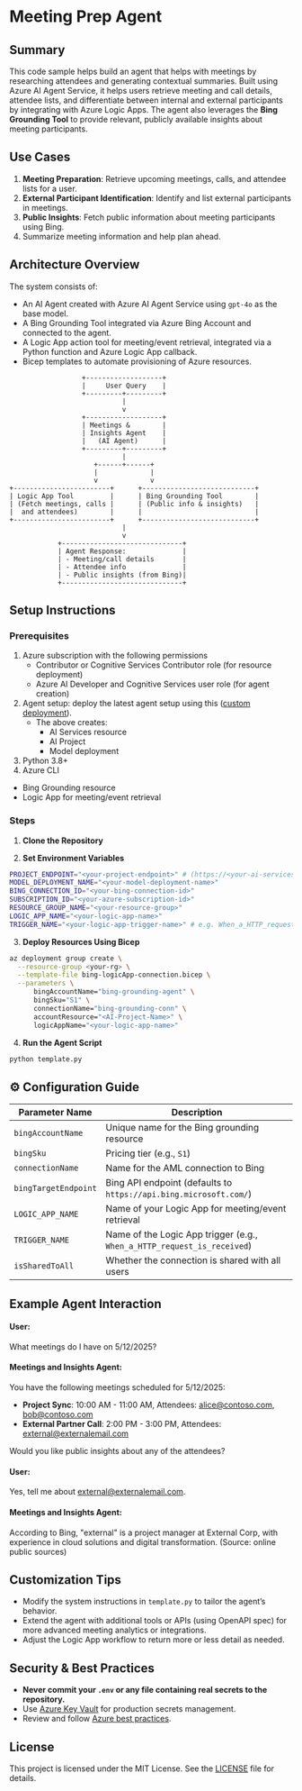 # Meeting Prep Agent

## Summary
This code sample helps build an agent that helps with meetings by researching attendees and generating contextual summaries. Built using Azure AI Agent Service, it helps users retrieve meeting and call details, attendee lists, and differentiate between internal and external participants by integrating with Azure Logic Apps. The agent also leverages the **Bing Grounding Tool** to provide relevant, publicly available insights about meeting participants.

## Use Cases
1. **Meeting Preparation**: Retrieve upcoming meetings, calls, and attendee lists for a user.
2. **External Participant Identification**: Identify and list external participants in meetings.
3. **Public Insights**: Fetch public information about meeting participants using Bing.
4. Summarize meeting information and help plan ahead.

## Architecture Overview
The system consists of:
- An AI Agent created with Azure AI Agent Service using `gpt-4o` as the base model.
- A Bing Grounding Tool integrated via Azure Bing Account and connected to the agent.
- A Logic App action tool for meeting/event retrieval, integrated via a Python function and Azure Logic App callback.
- Bicep templates to automate provisioning of Azure resources.

```text
                  +-------------------+
                  |     User Query    |
                  +---------+---------+
                            |
                            v
                  +-------------------+
                  | Meetings &        |
                  | Insights Agent    |
                  |   (AI Agent)      |
                  +---------+---------+
                            |
                     +------+------+
                     |             |
                     v             v
+------------------------+      +----------------------------+
| Logic App Tool         |      | Bing Grounding Tool        |
| (Fetch meetings, calls |      | (Public info & insights)   |
|  and attendees)        |      |                            |
+------------------------+      +----------------------------+
                            |
                            v
            +------------------------------+
            | Agent Response:              |
            | - Meeting/call details       |
            | - Attendee info              |
            | - Public insights (from Bing)|
            +------------------------------+
```

## Setup Instructions

### Prerequisites

1. Azure subscription with the following permissions
   - Contributor or Cognitive Services Contributor role (for resource deployment)
   - Azure AI Developer and Cognitive Services user role (for agent creation)
2. Agent setup: deploy the latest agent setup using this ([custom deployment](https://www.aka.ms/basic-agent-deployment)).
   - The above creates:
      - AI Services resource
      - AI Project
      - Model deployment
3. Python 3.8+
4. Azure CLI
   
- Bing Grounding resource
- Logic App for meeting/event retrieval

### Steps

1. **Clone the Repository**

2. **Set Environment Variables**
```bash
PROJECT_ENDPOINT="<your-project-endpoint>" # (https://<your-ai-services-account-name>.services.ai.azure.com/api/projects/<your-project-name>)
MODEL_DEPLOYMENT_NAME="<your-model-deployment-name>"
BING_CONNECTION_ID="<your-bing-connection-id>"
SUBSCRIPTION_ID="<your-azure-subscription-id>"
RESOURCE_GROUP_NAME="<your-resource-group>"
LOGIC_APP_NAME="<your-logic-app-name>"
TRIGGER_NAME="<your-logic-app-trigger-name>" # e.g. When_a_HTTP_request_is_received
```

3. **Deploy Resources Using Bicep**
```bash
az deployment group create \
  --resource-group <your-rg> \
  --template-file bing-logicApp-connection.bicep \
  --parameters \
      bingAccountName="bing-grounding-agent" \
      bingSku="S1" \
      connectionName="bing-grounding-conn" \
      accountResource="<AI-Project-Name>" \
      logicAppName="<your-logic-app-name>"
```

4. **Run the Agent Script**
```bash
python template.py
```

## ⚙️ Configuration Guide

| Parameter Name         | Description                                                        |
|------------------------|--------------------------------------------------------------------|
| `bingAccountName`      | Unique name for the Bing grounding resource                        |
| `bingSku`              | Pricing tier (e.g., `S1`)                                          |
| `connectionName`       | Name for the AML connection to Bing                                |
| `bingTargetEndpoint`   | Bing API endpoint (defaults to `https://api.bing.microsoft.com/`)  |
| `LOGIC_APP_NAME`       | Name of your Logic App for meeting/event retrieval                 |
| `TRIGGER_NAME`         | Name of the Logic App trigger (e.g., `When_a_HTTP_request_is_received`) |
| `isSharedToAll`        | Whether the connection is shared with all users                    |

## Example Agent Interaction

#### User:
What meetings do I have on 5/12/2025?

#### Meetings and Insights Agent:
You have the following meetings scheduled for 5/12/2025:
- **Project Sync**: 10:00 AM - 11:00 AM, Attendees: alice@contoso.com, bob@contoso.com
- **External Partner Call**: 2:00 PM - 3:00 PM, Attendees: external@externalemail.com

Would you like public insights about any of the attendees?

#### User:
Yes, tell me about external@externalemail.com.

#### Meetings and Insights Agent:
According to Bing, "external" is a project manager at External Corp, with experience in cloud solutions and digital transformation. (Source: online public sources)

## Customization Tips
- Modify the system instructions in `template.py` to tailor the agent’s behavior.
- Extend the agent with additional tools or APIs (using OpenAPI spec) for more advanced meeting analytics or integrations.
- Adjust the Logic App workflow to return more or less detail as needed.

## Security & Best Practices
- **Never commit your `.env` or any file containing real secrets to the repository.**
- Use [Azure Key Vault](https://learn.microsoft.com/en-us/azure/key-vault/general/basic-concepts) for production secrets management.
- Review and follow [Azure best practices](https://learn.microsoft.com/en-us/azure/architecture/best-practices/).

## License
This project is licensed under the MIT License. See the [LICENSE](./LICENSE) file for details.
```
